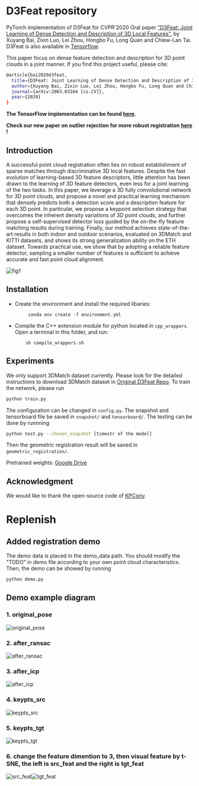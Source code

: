# D3Feat repository

PyTorch implementation of D3Feat for CVPR'2020 Oral paper ["D3Feat: Joint Learning of Dense Detection and Description of 3D Local Features"](https://arxiv.org/abs/2003.03164), by Xuyang Bai, Zixin Luo, Lei Zhou, Hongbo Fu, Long Quan and Chiew-Lan Tai. D3Feat is also available in [Tensorflow](https://github.com/XuyangBai/D3Feat).

This paper focus on dense feature detection and description for 3D point clouds in a joint manner. If you find this project useful, please cite:

```bash
@article{bai2020d3feat,
  title={D3Feat: Joint Learning of Dense Detection and Description of 3D Local Features},
  author={Xuyang Bai, Zixin Luo, Lei Zhou, Hongbo Fu, Long Quan and Chiew-Lan Tai},
  journal={arXiv:2003.03164 [cs.CV]},
  year={2020}
}

```

**The TensorFlow implementation can be found [here](https://github.com/XuyangBai/D3Feat).**

**Check our new paper on outlier rejection for more robust registration [here](https://github.com/XuyangBai/PointDSC) !**

## Introduction

A successful point cloud registration often lies on robust establishment of sparse matches through discriminative 3D local features. Despite the fast evolution of learning-based 3D feature descriptors, little attention has been drawn to the learning of 3D feature detectors, even less for a joint learning of the two tasks. In this paper, we leverage a 3D fully convolutional network for 3D point clouds, and propose a novel and practical learning mechanism that densely predicts both a detection score and a description feature for each 3D point. In particular, we propose a keypoint selection strategy that overcomes the inherent density variations of 3D point clouds, and further propose a self-supervised detector loss guided by the on-the-fly feature matching results during training. Finally, our method achieves state-of-the-art results in both indoor and outdoor scenarios, evaluated on 3DMatch and KITTI datasets, and shows its strong generalization ability on the ETH dataset. Towards practical use, we show that by adopting a reliable feature detector, sampling a smaller number of features is sufficient to achieve accurate and fast point cloud alignment.

![fig1](figures/detection.png)

## Installation

* Create the environment and install the required libaries:

           conda env create -f environment.yml

* Compile the C++ extension module for python located in `cpp_wrappers`. Open a terminal in this folder, and run:

          sh compile_wrappers.sh

## Experiments

We only support 3DMatch dataset currently. Please look for the detailed instructions to download 3DMatch dataset in [Original D3Feat Repo](https://github.com/XuyangBai/D3Feat). To train the network, please run 
```sh
python train.py
```
The configuration can be changed in `config.py`. The snapshot and tensorboard file be saved in `snapshot/` and `tensorboard/`. The testing can be done by runnning
```sh
python test.py --chosen_snapshot [timestr of the model]
```
Then the geometric registration result will be saved in `geometric_registration/`.

Pretrained weights: [Google Drive](https://drive.google.com/file/d/1aE_Fkt9Cw3Dgq8MbgW5CGCxhy9f5P_Yu/view?usp=sharing)

## Acknowledgment

We would like to thank the open-source code of [KPConv](https://github.com/HuguesTHOMAS/KPConv-PyTorch).


# Replenish
## Added registration demo
The demo data is placed in the demo_data path.
You should modify the "TODO" in demo file according to your own point cloud characteristics. Then, the demo can be showed by running 
```sh
python demo.py
```
## Demo example diagram
### 1. original_pose
![original_pose](demo_pic/original_pose.png)

### 2. after_ransac
![after_ransac](demo_pic/after_ransac.png)

### 3. after_icp
![after_icp](demo_pic/after_icp.png)

### 4. keypts_src
![keypts_src](demo_pic/keypts_src.png)

### 5. keypts_tgt
![keypts_tgt](demo_pic/keypts_tgt.png)

### 6. change the feature dimention to 3, then visual feature by t-SNE, the left is src_feat and the right is tgt_feat
![src_feat](demo_pic/src_feat.png)![tgt_feat](demo_pic/tgt_feat.png)
